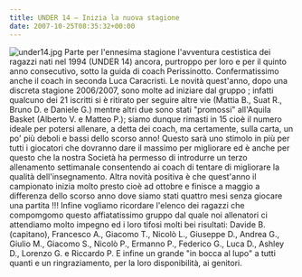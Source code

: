 ```yaml
---
title: UNDER 14 – Inizia la nuova stagione
date: 2007-10-25T08:35:32+00:00
---
```

![under14.jpg](http://www.basketgardolo.it/wp-content/uploads/2007/10/under14.jpg) Parte per l'ennesima stagione l'avventura cestistica dei ragazzi nati nel 1994 (UNDER 14) ancora, purtroppo per loro e per il quinto anno consecutivo, sotto la guida di coach Perissinotto. Confermatissimo anche il coach in seconda Luca Caracristi. Le novità quest'anno, dopo una discreta stagione 2006/2007, sono molte ad iniziare dal gruppo ; infatti qualcuno dei 21 iscritti si è ritirato per seguire altre vie (Mattia B., Suat R., Bruno D. e Daniele G.) mentre altri due sono stati "promossi" all'Aquila Basket (Alberto V. e Matteo P.); siamo dunque rimasti in 15 cioè il numero ideale per potersi allenare, a detta dei coach, ma certamente, sulla carta, un po' più deboli e bassi dello scorso anno! Questo sarà uno stimolo in più per tutti i giocatori che dovranno dare il massimo per migliorare ed è anche per questo che la nostra Società ha permesso di introdurre un terzo allenamento settimanale consentendo ai coach di tentare di migliorare la qualità dell'insegnamento. Altra novità positiva è che quest'anno il campionato inizia molto presto cioè ad ottobre e finisce a maggio a differenza dello scorso anno dove siamo stati quattro mesi senza giocare una partita !!! Infine vogliamo ricordare l'elenco dei ragazzi che compomgomo questo affiatatissimo gruppo dal quale noi allenatori ci attendiamo molto impegno ed i loro tifosi molti bei risultati: Davide B. (capitano), Francesco A., Giacomo T., Nicolò L., Giuseppe D., Andrea G., Giulio M., Giacomo S., Nicolò P., Ermanno P., Federico G., Luca D., Ashley D., Lorenzo G. e Riccardo P. E infine un grande "in bocca al lupo" a tutti quanti e un ringraziamento, per la loro disponibilità, ai genitori.